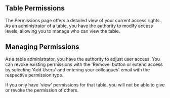 ## Table Permissions

The Permissions page offers a detailed view of your current access rights. As an administrator of a table, you have the authority to modify access levels, allowing you to manage who can view the table.

## Managing Permissions

As a table administrator, you have the authority to adjust user access. You can revoke existing permissions with the 'Remove' button or extend access by selecting 'Add Users' and entering your colleagues' email with the respective permission type.

If you only have 'view' permissions for that table, you will not be able to give or revoke the permission of others.
